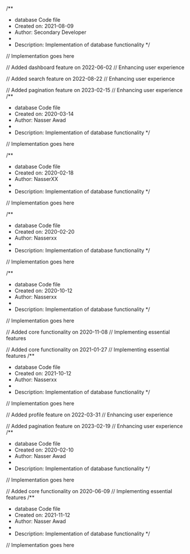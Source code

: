 /**
 * database Code file
 * Created on: 2021-08-09
 * Author: Secondary Developer
 *
 * Description: Implementation of database functionality
 */
 
// Implementation goes here


// Added dashboard feature on 2022-06-02
// Enhancing user experience

// Added search feature on 2022-08-22
// Enhancing user experience

// Added pagination feature on 2023-02-15
// Enhancing user experience
/**
 * database Code file
 * Created on: 2020-03-14
 * Author: Nasser Awad
 *
 * Description: Implementation of database functionality
 */
 
// Implementation goes here

/**
 * database Code file
 * Created on: 2020-02-18
 * Author: NasserXX
 *
 * Description: Implementation of database functionality
 */
 
// Implementation goes here

/**
 * database Code file
 * Created on: 2020-02-20
 * Author: Nasserxx
 *
 * Description: Implementation of database functionality
 */
 
// Implementation goes here

/**
 * database Code file
 * Created on: 2020-10-12
 * Author: Nasserxx
 *
 * Description: Implementation of database functionality
 */
 
// Implementation goes here


// Added core functionality on 2020-11-08
// Implementing essential features

// Added core functionality on 2021-01-27
// Implementing essential features
/**
 * database Code file
 * Created on: 2021-10-12
 * Author: Nasserxx
 *
 * Description: Implementation of database functionality
 */
 
// Implementation goes here


// Added profile feature on 2022-03-31
// Enhancing user experience

// Added pagination feature on 2023-02-19
// Enhancing user experience
/**
 * database Code file
 * Created on: 2020-02-10
 * Author: Nasser Awad
 *
 * Description: Implementation of database functionality
 */
 
// Implementation goes here


// Added core functionality on 2020-06-09
// Implementing essential features
/**
 * database Code file
 * Created on: 2021-11-12
 * Author: Nasser Awad
 *
 * Description: Implementation of database functionality
 */
 
// Implementation goes here

